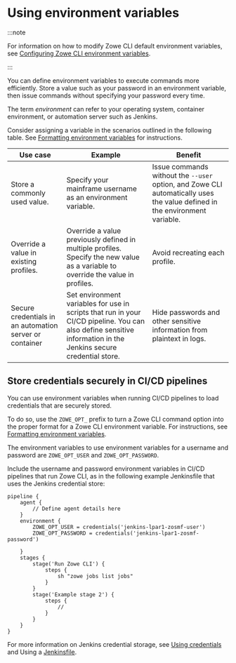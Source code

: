 # Using environment variables

:::note

For information on how to modify Zowe CLI default environment variables, see [Configuring Zowe CLI environment variables](cli-configuringcli-ev.md).

:::

You can define environment variables to execute commands more efficiently. Store a value such as your password in an environment variable, then issue commands without specifying your password every time. 

The term *environment* can refer to your operating system, container environment, or automation server such as Jenkins.

Consider assigning a variable in the scenarios outlined in the following table. See [Formatting environment variables](cli-using-formatting-environment-variables.md) for instructions.

| Use case | Example | Benefit |
| - | - | - |
| Store a commonly used value. | Specify your mainframe username as an environment variable. | Issue commands without the `--user` option, and Zowe CLI automatically uses the value defined in the environment variable. |
| Override a value in existing profiles. | Override a value previously defined in multiple profiles. Specify the new value as a variable to override the value in profiles. | Avoid recreating each profile. |
| Secure credentials in an automation server or container | Set environment variables for use in scripts that run in your CI/CD pipeline. You can also define sensitive information in the Jenkins secure credential store. | Hide passwords and other sensitive information from plaintext in logs. |

## Store credentials securely in CI/CD pipelines

You can use environment variables when running CI/CD pipelines to load credentials that are securely stored.

To do so, use the `ZOWE_OPT_` prefix to turn a Zowe CLI command option into the proper format for a Zowe CLI environment variable. For instructions, see [Formatting environment variables](../user-guide/cli-using-formatting-environment-variables.md).

The environment variables to use environment variables for a username and password are `ZOWE_OPT_USER` and `ZOWE_OPT_PASSWORD`.

Include the username and password environment variables in CI/CD pipelines that run Zowe CLI, as in the following example Jenkinsfile that uses the Jenkins credential store:

```
pipeline {
    agent {
        // Define agent details here
    }
    environment {
        ZOWE_OPT_USER = credentials('jenkins-lpar1-zosmf-user')
        ZOWE_OPT_PASSWORD = credentials('jenkins-lpar1-zosmf-password')

    }
    stages {
        stage('Run Zowe CLI') {
            steps {
                sh "zowe jobs list jobs"
            }
        }
        stage('Example stage 2') {
            steps {
                //
            }
        }
    }
}
```

For more information on Jenkins credential storage, see [Using credentials](https://www.jenkins.io/doc/book/using/using-credentials/) and Using a [Jenkinsfile](https://www.jenkins.io/doc/book/pipeline/jenkinsfile/#for-secret-text-usernames-and-passwords-and-secret-files).